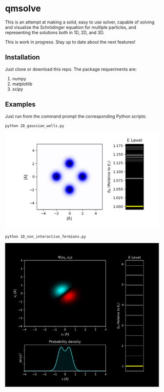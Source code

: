 # qmsolve

This is an attempt at making a solid, easy to use solver, capable of solving and visualize the Schrödinger equation for multiple particles, and representing the solutions both in 1D, 2D, and 3D.

This is work in progress. Stay up to date about the next features!

## Installation

Just clone or download this repo.
The package requeriments are:

1. numpy
2. matplotlib
3. scipy

## Examples

Just run from the command prompt the corresponding Python scripts:

```
python 2D_gaussian_wells.py
```

![animation](/images/2D_gaussian_wells.gif)

```
python 1D_non_interactive_fermions.py
```

![animation](/images/1D_non_interactive_fermions.gif)
